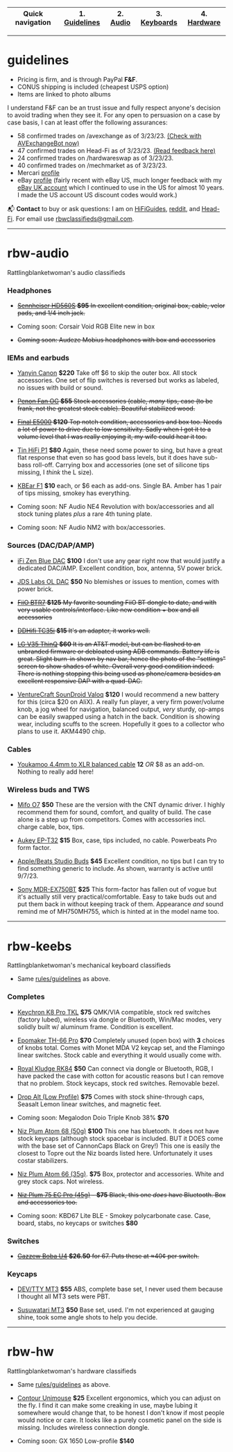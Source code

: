 | Quick navigation | 1. [Guidelines](#guidelines) | 2. [Audio](#rbw-audio) | 3. [Keyboards](#rbw-keebs) | 4. [Hardware](#rbw-hw) |
| - | - | - | - | - |

___
# guidelines

* Pricing is firm, and is through PayPal **F&F**.
* CONUS shipping is included (cheapest USPS option)
* Items are linked to photo albums

I understand F&F can be an trust issue and fully respect anyone's decision to avoid trading when they see it. For any open to persuasion on a case by case basis, I can at least offer the following assurances:

* 58 confirmed trades on /avexchange as of 3/23/23. <a href="https://www.reddit.com/message/compose/?to=AVexchangeBot&subject=Feedback%20Check&message=Enter%20username%20below%20that%20you%20want%20to%20check:%0A%0Au/rattlingblanketwoman">(Check with AVExchangeBot now)</a>
* 47 confirmed trades on Head-Fi as of 3/23/23. <a href="https://www.head-fi.org/members/rattlingblanketwoman.535939/#classifieds-feedback">(Read feedback here)</a>
* 24 confirmed trades on /hardwareswap as of 3/23/23.
* 40 confirmed trades on /mechmarket as of 3/23/23.
* Mercari [profile](https://www.mercari.com/u/604653000/?sv=0)
* eBay [profile](https://www.ebay.com/fdbk/feedback_profile/guybrushthriftwood) (fairly recent with eBay US, much longer feedback with my [eBay UK account](https://www.ebay.co.uk/usr/yablokosmonaut#tab1) which I continued to use in the US for almost 10 years. I made the US account US discount codes would work.)

📬 **Contact** to buy or ask questions: I am on [HiFiGuides](https://forum.hifiguides.com/u/rattlingblanketwoman/), [reddit](https://www.reddit.com/user/rattlingblanketwoman), and [Head-Fi](https://www.head-fi.org/members/rattlingblanketwoman.535939/). For email use [rbwclassifieds@gmail.com](mailto:rbwclassifieds@gmail.com).

___

# rbw-audio
Rattlingblanketwoman's audio classifieds

### Headphones

* ~~[Sennheiser HD560S](https://photos.google.com/share/AF1QipOe4RfGVWUpzqP9SXpbFZ02rAtEPf6VY9gZTpMA1XzDFDlijOCTwgTOy1YQaVjiog?key=azM3Ty1rQ1IxeUNoSEVYTmZ4UVlJdUxFeVdVZ2pR) **$95** In excellent condition, original box, cable, velor pads, and 1/4 inch jack.~~

* Coming soon: Corsair Void RGB Elite new in box

* ~~Coming soon: Audeze Mobius headphones with box and accessories~~

### IEMs and earbuds

* [Yanyin Canon](https://photos.google.com/share/AF1QipNPQTt-p5jrirVbVY_M36ZKbP_m9v63Sr73zO6BPe_14N5OVeDH2voIH_FuKMb5lw?key=ZzA1VTNrN1JvRFVqVmdEUXRQejdWUUQwUnhZaWJn) **$220** Take off $6 to skip the outer box. All stock accessories. One set of flip switches is reversed but works as labeled, no issues with build or sound.

* ~~[Penon Fan OG](https://photos.google.com/share/AF1QipM8L2Uc4HhkS9VkbUm1Zg5yiyinDxHjOVrOVJwtjUi48GKFSdXmfK-Vkif3m090EQ?key=UHl3MFBhRFpENTF6VmoycVNfM19sZ0tNRWtDcnh3) **$55** Stock accessories (cable, *many* tips, case (to be frank, not the greatest stock cable). Beautiful stabilized wood.~~

* ~~[Final E5000](https://photos.google.com/share/AF1QipOJayqDZMaNDZ1NPD12qcr5iCYsce18zMg-dxGohucHiVW9BjL5Xr222OqugkUZgQ?key=TmhKbFRuQkoyN1ZjVGc2akxJTkVLazZyNUtGYWJB) **$120** Top notch condition, accessories and box too. Needs a lot of power to drive due to low sensitivity. Sadly when I got it to a volume level that I was really enjoying it, my wife could hear it too.~~

* [Tin HiFi P1](https://photos.google.com/share/AF1QipMWNhGvLR8WRiAV5GFQ26Lk4Hmll0Ic92f2IF2NrWBhxU7nEcW56gd1Ah1BoAMRTA?key=bElfdV9zeUVJQkN0b3dmc0V2QUVZYjFsTWRnUXdn) **$80** Again, these need some power to sing, but have a great flat response that even so has good bass levels, but it does have sub-bass roll-off. Carrying box and accessories (one set of silicone tips missing, I *think* the L size).

* [KBEar F1](https://photos.google.com/share/AF1QipPCh4hf4wXD7Hctsvp9Wra_0NufsW_-3KwpsN0MxncE2ZLKiZULjYql8OF93FNYvw?key=LXRWYTVlY1JkVW5FdHc4WTVaZXBuTVRzaUcxTjF3) **$10** each, or $6 each as add-ons. Single BA. Amber has 1 pair of tips missing, smokey has everything.

* Coming soon: NF Audio NE4 Revolution with box/accessories and all stock tuning plates *plus* a rare 4th tuning plate.

* Coming soon: NF Audio NM2 with box/accessories.

### Sources (DAC/DAP/AMP)

* [iFi Zen Blue DAC](https://photos.google.com/share/AF1QipPQn4mpRBtzJDUeOPAXAbgC8WOiJJDwvCMWyEvvQPRHZ1D2n1-cGIlVJtHzeCM95w?key=Rk0td2ZFTE1Ed2pKOXozMXctci1zQ0N2MUUtczdn) **$100** I don't use any gear right now that would justify a dedicated DAC/AMP. Excellent condition, box, antenna, 5V power brick.

* [JDS Labs OL DAC](https://photos.google.com/share/AF1QipMSvycc-DlPqKeYktfyMqxgEH9o8Ixe9rGIDeSbo9S6IDgObOUnGIqpi526paFEVw?key=TExzbU90S3gtUEpBbUg4bTI3Y1BLTlhnN1dnaGRB) **$50** No blemishes or issues to mention, comes with power brick.

* ~~[FiiO BTR7](https://photos.google.com/share/AF1QipOoakkPCGDMHd2_3Rshz6wObLtEIdI-cKD-kFbodAn-m4IQWeCTj_ExMJBDQxptIA?key=V3NkRUY3bFM5a1ljVDBybVlCcS1naUUtYmUyNW5n) **$125** My favorite sounding FiiO BT dongle to date, and with very usable controls/interface. Like new condition + box and all accessories~~

* ~~[DDHifi TC35i](https://photos.google.com/share/AF1QipOjTVpJxjOeG-rH8zOfiMyd1n0Vz3g_BUvP4dGSLu1VxwCqwHaHggVlcoZx5GRA6Q?key=MDNFc3Y4OE4tdTdiQkpFMHd6VzkwMTlTOUhfSkVB) **$15** It's an adapter, it works well.~~

* ~~[LG V35 ThinQ](https://photos.google.com/share/AF1QipNFLlsn4N2qsOiyIf1dghRobM-UD7qYA5cIlQNpvGWYYazYvTdSALDyiopWR6mjSw?key=MDR4SlUzVEZkbDU1RWNWamhxMFk5R0FNNHhKUVR3) **$60** It is an AT&T model, but can be flashed to an unbranded firmware or debloated using ADB commands. Battery life is great. Slight burn-in shown by nav bar, hence the photo of the "settings" screen to show shades of white. Overall very good condition indeed. There is nothing stopping this being used as phone/camera besides an excellent responsive DAP with a quad-DAC.~~

* [VentureCraft SounDroid Valoq](https://photos.google.com/share/AF1QipNWe1tQaq63Mm-039L2Q9gK-eBD8R3VPxamwHH1A2drHMyRWklWcnoBFZX0gIY1-w?key=UVNFRjljbnhMV01QNmFndERuSmd2UkdRUXhiR0VR) **$120** I would recommend a new battery for this (circa $20 on AliX). A really fun player, a very firm power/volume knob, a jog wheel for navigation, balanced output, *very* sturdy, op-amps can be easily swapped using a hatch in the back. Condition is showing wear, including scuffs to the screen. Hopefully it goes to a collector who plans to use it. AKM4490 chip.

### Cables

* [Youkamoo 4.4mm to XLR balanced cable](https://photos.google.com/share/AF1QipP3ZRbogvbGO7kVog7faGH9T8uOqT6G7ZQmtxmY6F8KRJ2JeZSOsictIaf7qfUHFg?key=TXRTLTU5V0l5RVRJa3kwZlJ5U2paenJncVJ0dGN3) **12** *OR* $8 as an add-on. Nothing to really add here!

### Wireless buds and TWS

* [Mifo O7](https://photos.google.com/share/AF1QipMu4fgDt2wDKab5RO7HqtIscMryVJGWcsJDOUZUWNDY8fSdyWVsBQ1PW35GdvtDIA?key=T3hsUEl2c2VYcEMzNHgwV1FEVUR4NklnejZTam9n) **$50** These are the version with the CNT dynamic driver. I highly recommend them for sound, comfort, and quality of build. The case alone is a step up from competitors. Comes with accessories incl. charge cable, box, tips.

* [Aukey EP-T32](https://photos.google.com/share/AF1QipND0RPSumTTxmlzMMs6c4SZvsUmszSB4ybTdnP0Q8H_OdaVskXe9lDBHU4lycdW-A?key=SDhfczNvUDJ2ZVhlQTFkTFpqTmFSUjJHU2VJRXZ3) **$15** Box, case, tips included, no cable. Powerbeats Pro form factor.

* [Apple/Beats Studio Buds](https://photos.google.com/share/AF1QipMyWm572wyLthWgqvTBnrfXa1n4SJ5NmLiyTqka5h-eCNZUn1K5titA7RGoHyepdw?key=V3o1cTFMa0ozTTk1clgxd01ITDJVbUtCMGRuZlhB) **$45** Excellent condition, no tips but I can try to find something generic to include. As shown, warranty is active until 9/7/23.

* [Sony MDR-EX750BT](https://photos.google.com/share/AF1QipMp85kZCF_AJTKP9JEaAB2yQKwpAPHX9rX67o9NvmYsiuPWx3toPp15yDzqE0xmpA?key=TlhfWWRXWFN1ZVVjY1NLanl4eHdna3UxaUVDZHVB) **$25** This form-factor has fallen out of vogue but it's actually still very practical/comfortable. Easy to take buds out and put them back in without keeping track of them. Appearance *and* sound remind me of MH750MH755, which is hinted at in the model name too.

___

# rbw-keebs
Rattlingblanketwoman's mechanical keyboard classifieds

* Same [rules/guidelines](#guidelines) as above.

### Completes

* [Keychron K8 Pro TKL](https://photos.app.goo.gl/WCrqk3opXa7P7sti9) **$75** QMK/VIA compatible, stock red switches (factory lubed), wireless via dongle or Bluetooth, Win/Mac modes, very solidly built w/ aluminum frame. Condition is excellent.

* [Epomaker TH-66 Pro](https://photos.app.goo.gl/1ZNbKphY8qrFD32F8) **$70** Completely unused (open box) with **3** choices of knobs total. Comes with Monet MDA V2 keycap set, and the Flamingo linear switches. Stock cable and everything it would usually come with.

* [Royal Kludge RK84](https://photos.app.goo.gl/KPSuxwe94AMxLnNP6) **$50** Can connect via dongle or Bluetooth, RGB, I have packed the case with cotton for acoustic reasons but I can remove that no problem. Stock keycaps, stock red switches. Removable bezel.

* [Drop Alt (Low Profile)](https://photos.app.goo.gl/HsADNiEknp55jWUv9) **$75** Comes with stock shine-through caps, Seasalt Lemon linear switches, and magnetic feet.

* Coming soon: Megalodon Doio Triple Knob 38% **$70**

* [Niz Plum Atom 68 (50g)](https://photos.google.com/share/AF1QipOrwd38A2HqTe0FOX_ivX_eCFniT4vFE_BrCSIlNGjxznJ5R8K-W0UoCbzpftGCIw?key=TFhkbTdMNEVIekVveW9qRnRFazZRVDlybTdGV1B3) **$100** This one has bluetooth. It does not have stock keycaps (although stock spacebar is included. BUT it DOES come with the base set of CannonCaps Black on Grey!) This one is easily the closest to Topre out the Niz boards listed here. Unfortunately it uses costar stabilizers.

* [Niz Plum Atom 66 (35g)](https://photos.google.com/share/AF1QipPoA5zHfFpbKhQIVYYuM4cQAU2Mqx-CKEXsCqotqoXENkhjCuYEVYOkMlJZOXhEwQ?key=MmNidlVvZ0RVdlVKWFhmMVRsNmNrbFFoejdzYWhR). **$75** Box, protector and accessories. White and grey stock caps. Not wireless.

* ~~[Niz Plum 75 EC Pro (45g)](https://photos.google.com/share/AF1QipMWM_ZF23zflgLrvhlNalX6dGYLohMVKRbfo7y4FiKS4ZseYI0ZnLW3hSQufNB5LQ?key=VkFKNjhtRjhIcFpWTk53YzVERHF5YXRRMV9Iakh3) - **$75** Black, this one *does* have Bluetooth. Box and accessories too.~~

* Coming soon: KBD67 Lite BLE - Smokey polycarbonate case. Case, board, stabs, no keycaps or switches **$80**

### Switches

* ~~[Gazzew Boba U4](https://photos.app.goo.gl/9QPnogSkxqiarfp16) **$26.50** for 67. Puts these at ≈40¢ per switch.~~

### Keycaps

* [DEV/TTY MT3](https://photos.app.goo.gl/3b7hkpY2NbFyqm119) **$55** ABS, complete base set, I never used them because I thought all MT3 sets were PBT.

* [Susuwatari MT3](https://photos.google.com/share/AF1QipNApYX-vBQIJY7olVC2vR-Gxg6NR2YTbFZe7jE0yLwH8th4keOfG1mvOsNn7vQVrg?key=YVI2cXVPaVhEY09pRlRSa2MwVk9zSTJWOW5zall3) **$50** Base set, used. I'm not experienced at gauging shine, took some angle shots to help you decide. 
___

# rbw-hw
Rattlingblanketwoman's hardware classifieds

* Same [rules/guidelines](#guidelines) as above.

* [Contour Unimouse](https://photos.app.goo.gl/h1qYKMJp6n4d2jHG8) **$25** Excellent ergonomics, which you can adjust on the fly. I find it can make some creaking in use, maybe lubing it somewhere would change that, to be honest I don't know if most people would notice or care. It looks like a purely cosmetic panel on the side is missing. Includes wireless connection dongle.

* Coming soon: GX 1650 Low-profile **$140**

